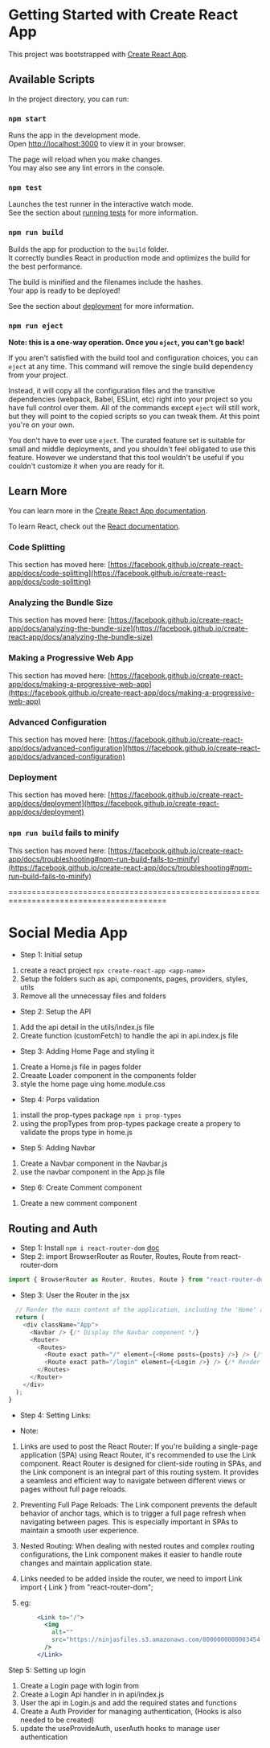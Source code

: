 # Getting Started with Create React App

This project was bootstrapped with [Create React App](https://github.com/facebook/create-react-app).

## Available Scripts

In the project directory, you can run:

### `npm start`

Runs the app in the development mode.\
Open [http://localhost:3000](http://localhost:3000) to view it in your browser.

The page will reload when you make changes.\
You may also see any lint errors in the console.

### `npm test`

Launches the test runner in the interactive watch mode.\
See the section about [running tests](https://facebook.github.io/create-react-app/docs/running-tests) for more information.

### `npm run build`

Builds the app for production to the `build` folder.\
It correctly bundles React in production mode and optimizes the build for the best performance.

The build is minified and the filenames include the hashes.\
Your app is ready to be deployed!

See the section about [deployment](https://facebook.github.io/create-react-app/docs/deployment) for more information.

### `npm run eject`

**Note: this is a one-way operation. Once you `eject`, you can't go back!**

If you aren't satisfied with the build tool and configuration choices, you can `eject` at any time. This command will remove the single build dependency from your project.

Instead, it will copy all the configuration files and the transitive dependencies (webpack, Babel, ESLint, etc) right into your project so you have full control over them. All of the commands except `eject` will still work, but they will point to the copied scripts so you can tweak them. At this point you're on your own.

You don't have to ever use `eject`. The curated feature set is suitable for small and middle deployments, and you shouldn't feel obligated to use this feature. However we understand that this tool wouldn't be useful if you couldn't customize it when you are ready for it.

## Learn More

You can learn more in the [Create React App documentation](https://facebook.github.io/create-react-app/docs/getting-started).

To learn React, check out the [React documentation](https://reactjs.org/).

### Code Splitting

This section has moved here: [https://facebook.github.io/create-react-app/docs/code-splitting](https://facebook.github.io/create-react-app/docs/code-splitting)

### Analyzing the Bundle Size

This section has moved here: [https://facebook.github.io/create-react-app/docs/analyzing-the-bundle-size](https://facebook.github.io/create-react-app/docs/analyzing-the-bundle-size)

### Making a Progressive Web App

This section has moved here: [https://facebook.github.io/create-react-app/docs/making-a-progressive-web-app](https://facebook.github.io/create-react-app/docs/making-a-progressive-web-app)

### Advanced Configuration

This section has moved here: [https://facebook.github.io/create-react-app/docs/advanced-configuration](https://facebook.github.io/create-react-app/docs/advanced-configuration)

### Deployment

This section has moved here: [https://facebook.github.io/create-react-app/docs/deployment](https://facebook.github.io/create-react-app/docs/deployment)

### `npm run build` fails to minify

This section has moved here: [https://facebook.github.io/create-react-app/docs/troubleshooting#npm-run-build-fails-to-minify](https://facebook.github.io/create-react-app/docs/troubleshooting#npm-run-build-fails-to-minify)


========================================================================================

# Social Media App
* Step 1: Initial setup
1. create a react project `npx create-react-app <app-name>`
2. Setup the folders such as api, components, pages, providers, styles, utils
3. Remove all the unnecessay files and folders

* Step 2: Setup the API
1. Add the api detail in the utils/index.js file
2. Create function (customFetch) to handle the api in api.index.js file

* Step 3: Adding Home Page and styling it
1. Create a Home.js file in pages folder
2. Creaate Loader component in the components folder
3. style the home page uing home.module.css

* Step 4: Porps validation
1. install the prop-types package `npm i prop-types`
2. using the propTypes from prop-types package create a propery to validate the props type in home.js

* Step 5: Adding Navbar
1. Create a Navbar component in the Navbar.js
2. use the navbar component in the App.js file

* Step 6: Create Comment component
1. Create a new comment component

## Routing and Auth
* Step 1: Install `npm i react-router-dom` [doc](https://reactrouter.com/en/main)
* Step 2: import BrowserRouter as Router, Routes, Route from react-router-dom
```js
import { BrowserRouter as Router, Routes, Route } from "react-router-dom";
```
* Step 3: User the Router in the jsx
```js
  // Render the main content of the application, including the 'Home' and 'Login' components.
  return (
    <div className="App">
      <Navbar /> {/* Display the Navbar component */}
      <Router>
        <Routes>
          <Route exact path="/" element={<Home posts={posts} />} /> {/* Render Home component with posts */}
          <Route exact path="/login" element={<Login />} /> {/* Render Login component */}
        </Routes>
      </Router>
    </div>
  );
}
```

* Step 4: Setting Links:
- Note:
1. Links are used to post the React Router: If you're building a single-page application (SPA) using React Router, it's recommended to use the Link component. React Router is designed for client-side routing in SPAs, and the Link component is an integral part of this routing system. It provides a seamless and efficient way to navigate between different views or pages without full page reloads.

2. Preventing Full Page Reloads: The Link component prevents the default behavior of anchor tags, which is to trigger a full page refresh when navigating between pages. This is especially important in SPAs to maintain a smooth user experience.

3. Nested Routing: When dealing with nested routes and complex routing configurations, the Link component makes it easier to handle route changes and maintain application state.

4. Links needed to be added inside the router, we need to import Link import { Link } from "react-router-dom";
5. eg:
```jsx
        <Link to="/">
          <img
            alt=""
            src="https://ninjasfiles.s3.amazonaws.com/0000000000003454.png"
          />
        </Link>
```

Step 5: Setting up login
1. Create a Login page with login from
2. Create a Login Api handler in in api/index.js
3. User the api in Login.js and add the required states and functions
4. Create a Auth Provider for managing authentication, (Hooks is also needed to be created)
5. update the useProvideAuth, userAuth hooks to manage user authentication